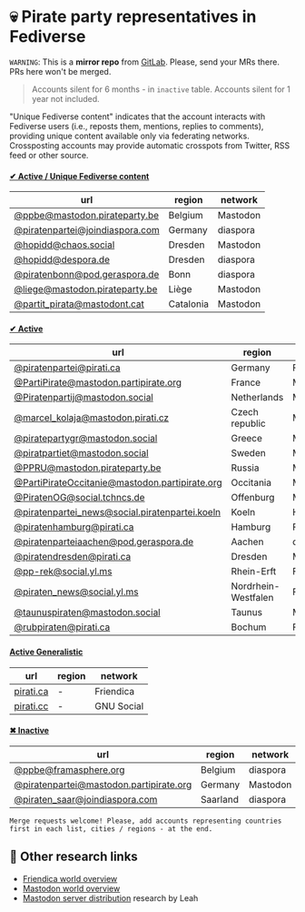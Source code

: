 
# :skull: Pirate party representatives in Fediverse

`WARNING`: This is a __mirror repo__ from [GitLab](https://gitlab.com/distributopia/caramba). Please, send your MRs there. PRs here won't be merged.

> Accounts silent for 6 months - in `inactive` table. Accounts silent for 1 year not included.

"Unique Fediverse content" indicates that the account interacts with Fediverse users (i.e., reposts them, mentions, replies to comments), providing unique content available only via federating networks. Crossposting accounts may provide automatic crosspots from Twitter, RSS feed or other source.

#### [✔ Active / Unique Fediverse content ](#active-unique)
|**url**|**region**|**network**|
|-------|----------|-----------|
|[@ppbe@mastodon.pirateparty.be](https://mastodon.pirateparty.be/@ppbe)|Belgium|Mastodon|
|[@piratenpartei@joindiaspora.com](https://joindiaspora.com/u/piratenpartei)|Germany|diaspora|
|[@hopidd@chaos.social](https://chaos.social/@hopidd)|Dresden|Mastodon|
|[@hopidd@despora.de](https://despora.de/u/hopidd)|Dresden|diaspora|
|[@piratenbonn@pod.geraspora.de](https://pod.geraspora.de/u/piratenbonn)|Bonn|diaspora|
|[@liege@mastodon.pirateparty.be](https://mastodon.pirateparty.be/@liege)|Liège|Mastodon|
|[@partit_pirata@mastodont.cat](https://mastodon.cat/@partit_pirata)|Catalonia|Mastodon|


#### [✔ Active](#active)
|**url**|**region**|**network**|
|-------|----------|-----------|
|[@piratenpartei@pirati.ca](https://pirati.ca/profile/piratenpartei)|Germany|Friendica|
|[@PartiPirate@mastodon.partipirate.org](https://mastodon.partipirate.org/@PartiPirate)|France|Mastodon|
|[@Piratenpartij@mastodon.social](https://mastodon.social/@Piratenpartij)|Netherlands|Mastodon|
|[@marcel_kolaja@mastodon.pirati.cz](https://mastodon.pirati.cz)|Czech republic|Mastodon|
|[@piratepartygr@mastodon.social](https://mastodon.social/@piratepartygr)|Greece|Mastodon|
|[@piratpartiet@mastodon.social](https://mastodon.social/@piratpartiet)|Sweden|Mastodon|
|[@PPRU@mastodon.pirateparty.be](https://mastodon.pirateparty.be/@PPRU)|Russia|Mastodon|
|[@PartiPirateOccitanie@mastodon.partipirate.org](https://mastodon.partipirate.org/@PartiPirateOccitanie)|Occitania|Mastodon|
|[@PiratenOG@social.tchncs.de](https://social.tchncs.de/@PiratenOG)|Offenburg|Mastodon|
|[@piratenpartei_news@social.piratenpartei.koeln](https://social.piratenpartei.koeln/channel/piratenpartei_news)|Koeln|Hubzilla|
|[@piratenhamburg@pirati.ca](https://pirati.ca/profile/piratenhamburg)|Hamburg|Friendica|
|[@piratenparteiaachen@pod.geraspora.de](https://pod.geraspora.de/u/piratenparteiaachen)|Aachen|diaspora|
|[@piratendresden@pirati.ca](https://pirati.ca/profile/piratendresden)|Dresden|Mastodon|
|[@pp-rek@social.yl.ms](https://social.yl.ms/profile/pp-rek)|Rhein-Erft|Friendica|
|[@piraten_news@social.yl.ms](https://social.yl.ms/profile/piraten_news)|Nordrhein-Westfalen|Friendica|
|[@taunuspiraten@mastodon.social](https://mastodon.social/@taunuspiraten)|Taunus|Mastodon|
|[@rubpiraten@pirati.ca](https://pirati.ca/profile/rubpiraten)|Bochum|Friendica|

#### [Active Generalistic](#active-generalistic)
|**url**|**region**|**network**|
|-------|----------|-----------|
|[pirati.ca](https://pirati.ca)|-|Friendica|
|[pirati.cc](https://pirati.cc/main/all)|-|GNU Social|

#### [✖ Inactive](#inactive)
|**url**|**region**|**network**|
|-------|----------|-----------|
|[@ppbe@framasphere.org](https://framasphere.org/u/ppbe)|Belgium|diaspora|
|[@piratenpartei@mastodon.partipirate.org](https://mastodon.partipirate.org/@piratenpartei)|Germany|Mastodon|
|[@piraten_saar@joindiaspora.com](https://joindiaspora.com/u/piraten_saar)|Saarland|diaspora|

`Merge requests welcome! Please, add accounts representing countries first in each list, cities / regions - at the end.`

## 🌟 Other research links
- [Friendica world overview](https://gitlab.com/distributopia/friendica-world-overview)
- [Mastodon world overview](https://gitlab.com/distributopia/masto-world-overview)
- [Mastodon server distribution](https://chaos.social/@leah/99837391793032137) research by Leah
